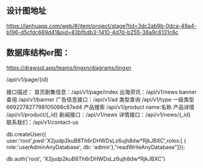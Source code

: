 ## 设计图地址

https://lanhuapp.com/web/#/item/project/stage?tid=3dc2ab9b-0dca-49a4-b196-d5cfdc669d41&pid=83bfbdb3-1410-4d7d-b255-38a9c6131c6c

## 数据库结构er图：

https://drawsql.app/teams/lingxn/diagrams/lingxn

/api/v1/page/{id}

接口描述：
首页剧集信息：/api/v1/page/index
出海资讯：/api/v1/news
banner 查询 /api/v1/banner
广告信息接口：/api/v1/ad
类型查询 /api/v1/type 一级类型 669227827798105066c67ed4
产品搜索 /api/v1/product name:名称
产品详情 /api/v1/product/{\_id}
新闻接口：/api/v1/news
详情接口：/api/v1/news/{\_id}
联系我们：/api/v1/contact-us

db.createUser({ user:'root',pwd:'X2judp2kuB8Th6rDHWDsLz6ujh8dw\*RjkJBXC',roles:[ { role:'userAdminAnyDatabase', db: 'admin'},"readWriteAnyDatabase"]});

db.auth('root', 'X2judp2kuB8Th6rDHWDsLz6ujh8dw\*RjkJBXC')
